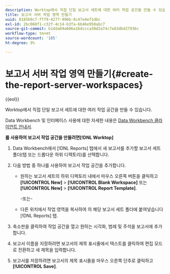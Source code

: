```yaml
---
description: Worktop에서 직접 단일 보고서 세트에 대한 여러 작업 공간을 만들 수 있습니다.
title: 보고서 서버 작업 영역 만들기
uuid: 818569c7-fff9-4277-996b-8c47e4ef1dbc
exl-id: 2bc068f1-c32f-4c14-b3fa-6b46e950abc7
source-git-commit: b1dda69a606a16dccca30d2a74c7e63dbd27936c
workflow-type: tm+mt
source-wordcount: '185'
ht-degree: 9%

---
```


# 보고서 서버 작업 영역 만들기{#create-the-report-server-workspaces}

{{eol}}

Worktop에서 직접 단일 보고서 세트에 대한 여러 작업 공간을 만들 수 있습니다.

Data Workbench 및 인터페이스 사용에 대한 자세한 내용은 [Data Workbench 클라이언트 안내서](https://experienceleague.adobe.com/docs/data-workbench/using/client/t-open-ins.html?lang=ko-KR).

**를 사용하여 보고서 작업 공간을 만들려면[!DNL Worktop]**

1. Data Workbench에서 [!DNL Reports] 탭에서 새 보고서를 추가할 보고서 세트 폴더(탭 또는 드롭다운 하위 디렉토리)를 선택합니다.
1. 다음 방법 중 하나를 사용하여 보고서 작업 공간을 추가합니다.

   * 원하는 보고서 세트의 하위 디렉토리 내에서 마우스 오른쪽 버튼을 클릭하고 **[!UICONTROL New]** > **[!UICONTROL Blank Workspace]** 또는 **[!UICONTROL New]** > **[!UICONTROL Report Template]**.

      -또는-

   * 다른 위치에서 작업 영역을 복사하여 의 해당 보고서 세트 폴더에 붙여넣습니다 [!DNL Reports] 탭.

1. 축소판을 클릭하여 작업 공간을 열고 원하는 시각화, 범례 및 주석을 보고서에 추가합니다.
1. 보고서 이름을 지정하려면 보고서의 제목 표시줄에서 텍스트를 클릭하여 편집 모드로 전환하고 새 제목을 입력합니다.
1. 보고서를 저장하려면 보고서의 제목 표시줄을 마우스 오른쪽 단추로 클릭하고 **[!UICONTROL Save]**.
